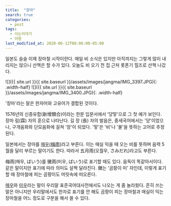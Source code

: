 ```yaml
---
title:  "장마"
search: true
categories: 
  - post
tags:
  - 사는이야기
  - 어원
last_modified_at: 2020-06-12T08:06:00-05:00
---
```


일본도 슬슬 이제 장마철 시작이란다. 매일 비 소식은 있지만 아직까지는 그렇게 많이 내리지는 않으니 산책은 할 수가 있다. 오늘도 비 오기 전 집 근처 롯폰기 힐즈로 산책 나갔다. 

<!-- {% capture fig_img %}
![Foo]({{ "/assets/images/jangma/IMG_3397.jpg" | relative_url }})
{% endcapture %}

<figure>
  {{ fig_img | markdownify | remove: "<p>" | remove: "</p>" }}
  <figcaption>六本木ヒルズ</figcaption>
</figure>

{% capture fig_img %}
![Foo]({{ "/assets/images/jangma/IMG_3400.jpg" | relative_url }}){: .width-half}
{% endcapture %}

<figure>
  {{ fig_img | markdownify | remove: "<p>" | remove: "</p>" }}
  <figcaption>六本木ヒルズ</figcaption>
</figure> -->

<!-- <figure>
  <img src="/assets/images/jangma/IMG_3397.jpg">
  <figcaption>六本木ヒルズ</figcaption>
</figure> -->


![]({{ site.url }}{{ site.baseurl }}/assets/images/jangma/IMG_3397.JPG){: .width-half}
![]({{ site.url }}{{ site.baseurl }}/assets/images/jangma/IMG_3400.JPG){: .width-half}  


'장마'라는 말은 한자어와 고유어가 결합된 것이다. 

1576년의 신증유합(新增類合)이라는 한문 입문서에서 '댜ᇰ맣'으로 그 첫 예가 보인다. 장마 림(霖) 자의 훈으로 나타난다. 길 장 (長) 자의 발음은, 중세국어에서는 '댜ᇰ'이었으나, 구개음화와 단모음화에 걸쳐 '장'이 되었다. '맣'은 '비'나 '물'을 뜻하는 고어로 추정된다. 

일본에서는 장마를 [매우(梅雨)](https://terms.naver.com/entry.nhn?docId=1011691&cid=50221&categoryId=50231)라고 부른다. 이는 매실 익을 때 오는 비를 뜻하며 음력 5월을 달리 부르는 말이기도 한다. 따라서 五月雨(오월우, さみだれ)라고도 부른다. 

梅雨(매우, ばいう)를 黴雨(미우, ばいう)로 표기할 때도 있다. 음독이 똑같아서이다. 같은 말이지만 표기에 따라 의미도 살짝 달라진다. 黴는 '곰팡이 미' 자인데, 이렇게 표기할 때 장마철에 피는 곰팡이도 머릿속에 떠오른다. 

[매우](https://ko.dict.naver.com/#/entry/koko/5b25922f0acf419cbfa0873860b4b62c)와 [미우](https://ko.dict.naver.com/#/entry/koko/6f35d2303c614c8db8130fdf2de5a919)라는 말이 우리말 표준국어대사전에서도 나오는 게 좀 놀라웠다. 흔히 쓰는 말은 아니지만 우리말에서도 한자로 표기를 안 해도 곰팡이 피는 장마철과 매실이 익는 장마철을 어느 정도로 구분을 해서 쓸 수 있다. 


<!-- 장마를 왜 梅雨라고 부르게 됐는지 설 두 개가 있다.  -->

